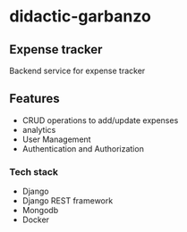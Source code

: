 # didactic-garbanzo

## Expense tracker
Backend service for expense tracker

## Features
- CRUD operations to add/update expenses
- analytics
- User Management
- Authentication and Authorization


### Tech stack
- Django
- Django REST framework
- Mongodb
- Docker
